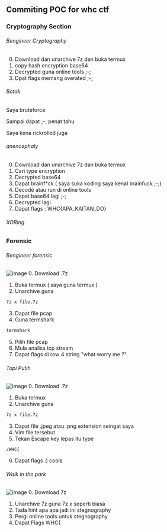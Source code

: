 ## Commiting POC for whc ctf
### Cryptography Section
###### Bengineer Cryptography 
0. Download dan unarchive 7z dan buka termux
1. copy hash encryption base64
2. Decrypted guna online tools ;-;
3. Dpat flags memang overated ;-;



###### Botak 

Saya bruteforce 

Sampai dapat ;-; penat tahu

Saya kena rickrolled juga


###### anencephaly
0. Download dan unarchive 7z dan buka termux
1. Cari type encryption
2. Decrypted base64
3. Dapat brainf*ck ( saya suka koding saya kenal brainfuck ;-;)
4. Decode atau run di online tools
5. Dapat base64 lagi ;-;
6. Decrypted lagi
7. Dapat flags : WHC{APA_KAITAN_DO}

###### XORing

### Forensic

###### Bengineer forensic


![image](https://github.com/Craglitch/WHCCTF-POC_Writeup/blob/main/IMG_20220103_105209.jpg?raw=true)
0. Download .7z
1. Buka termux ( saya guna termux )
2. Unarchive guna
```bash
7z x file.7z
```
3. Dapat file pcap
4. Guna termshark
```bash
termshark
```
5. Pilih file pcap
6. Mula analisa tcp stream
7. Dapat flags di row 4 string "what worry me ?".



###### Topi Putih


![image](https://github.com/Craglitch/WHCCTF-POC_Writeup/blob/main/IMG_20220102_190846.jpg?raw=true)
0. Download .7z
1. Buka termux
2. Unarchive guna
```bash
7z x file.7z
```
3. Dapat file .jpeg atau .png extension seingat saya
4. Vim file tersebut
5. Tekan Escape key lepas itu type
```
/WHC{
```
6. Dapat flags :) cools



###### Walk in the park

![image](https://github.com/Craglitch/WHCCTF-POC_Writeup/blob/main/Screenshot_2022-01-03-11-39-04-78.jpg?raw=true)
0. Download 7z
1. Unarchive 7z guna 7z x seperti biasa
2. Tada hint apa apa jadi ini stegnography
3. Pergi online tools untuk stegnography
4. Dapat Flags WHC{

 







